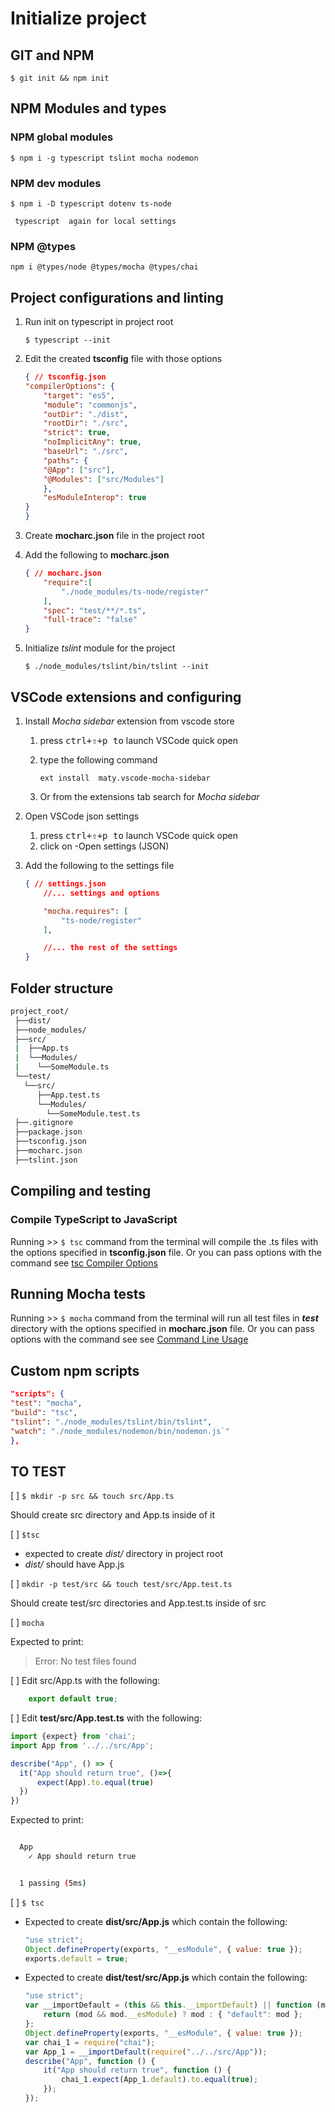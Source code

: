 # Initialize project

## GIT and NPM

`$ git init && npm init`

## NPM Modules and types

### NPM global modules

`$ npm i -g typescript tslint mocha nodemon`

### NPM dev modules

`$ npm i -D typescript dotenv ts-node`

     typescript  again for local settings

### NPM @types

`npm i @types/node @types/mocha @types/chai`

## Project configurations and linting

1. Run init on typescript in project root

    `$ typescript --init`

2. Edit the created __tsconfig__ file with those options

    ```json
    { // tsconfig.json
    "compilerOptions": {
        "target": "es5",
        "module": "commonjs",
        "outDir": "./dist",
        "rootDir": "./src",
        "strict": true,
        "noImplicitAny": true,
        "baseUrl": "./src",
        "paths": {
        "@App": ["src"],
        "@Modules": ["src/Modules"]
        },
        "esModuleInterop": true
    }
    }
    ```

3. Create __mocharc.json__ file in the project root
4. Add the following to __mocharc.json__

    ```json
    { // mocharc.json
        "require":[
            "./node_modules/ts-node/register"
        ],
        "spec": "test/**/*.ts",
        "full-trace": "false"
    }
    ```

5. Initialize _tslint_ module for the project

    `$ ./node_modules/tslint/bin/tslint --init`

## VSCode extensions and configuring

1. Install _Mocha sidebar_ extension from vscode store
    1. press <kbd>ctrl+⇧+p to</kbd> launch VSCode quick open
    2. type the following command

        `ext install  maty.vscode-mocha-sidebar`
    3. Or from the extensions tab search for _Mocha sidebar_

2. Open VSCode json settings
    1. press <kbd>ctrl+⇧+p to</kbd> launch VSCode quick open
    2. click on -Open settings (JSON)
3. Add the following to the settings file

    ```JSON
    { // settings.json
        //... settings and options

        "mocha.requires": [
            "ts-node/register"
        ],

        //... the rest of the settings
    }

## Folder structure

```bash
project_root/
 ├──dist/
 ├──node_modules/
 ├──src/
 |  ├──App.ts
 |  └──Modules/
 |    └──SomeModule.ts
 └──test/
   └──src/
      ├──App.test.ts
      └──Modules/
        └──SomeModule.test.ts
 ├──.gitignore
 ├──package.json
 ├──tsconfig.json
 ├──mocharc.json
 ├──tslint.json
```

## Compiling and testing

### Compile TypeScript to JavaScript

Running >> `$ tsc` command from the terminal will compile the .ts files with the options specified in __tsconfig.json__ file. Or you can pass options with the command see [tsc Compiler Options](https://www.typescriptlang.org/docs/handbook/compiler-options.html)

## Running Mocha tests

Running >> `$ mocha` command from the terminal will run all test files in ___test___ directory  with the options specified in __mocharc.json__ file. Or you can pass options with the command see 
see [Command Line Usage](https://mochajs.org/#command-line-usage)

## Custom npm scripts

```json
"scripts": {
"test": "mocha",
"build": "tsc",
"tslint": "./node_modules/tslint/bin/tslint",
"watch": "./node_modules/nodemon/bin/nodemon.js`"
},
```

## TO TEST

[ ] `$ mkdir -p src && touch src/App.ts`

Should create src directory and App.ts inside of it

[ ] `$tsc`

* expected to create _dist/_ directory in project root
* _dist/_ should have App.js

[ ] `mkdir -p test/src && touch test/src/App.test.ts`

Should create test/src directories and App.test.ts inside of src

[ ] `mocha`

Expected to print:
> Error: No test files found

[ ] Edit src/App.ts with the following:

```typescript
    export default true;
```

[ ] Edit __test/src/App.test.ts__ with the following:

```typescript
import {expect} from 'chai';
import App from '../../src/App';

describe("App", () => {
  it("App should return true", ()=>{
      expect(App).to.equal(true)
  })
})

```

Expected to print:

```bash

  App
    ✓ App should return true


  1 passing (5ms)
```

[ ] `$ tsc`

* Expected to create __dist/src/App.js__ which contain the following:

    ```javascript
    "use strict";
    Object.defineProperty(exports, "__esModule", { value: true });
    exports.default = true;
    ```

* Expected to create __dist/test/src/App.js__ which contain the following:

    ```javascript
    "use strict";
    var __importDefault = (this && this.__importDefault) || function (mod) {
        return (mod && mod.__esModule) ? mod : { "default": mod };
    };
    Object.defineProperty(exports, "__esModule", { value: true });
    var chai_1 = require("chai");
    var App_1 = __importDefault(require("../../src/App"));
    describe("App", function () {
        it("App should return true", function () {
            chai_1.expect(App_1.default).to.equal(true);
        });
    });

    ```